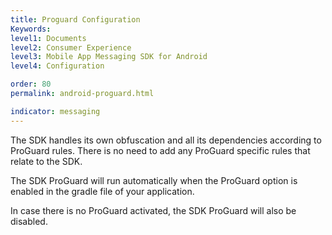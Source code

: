 ```yaml
---
title: Proguard Configuration
Keywords:
level1: Documents
level2: Consumer Experience
level3: Mobile App Messaging SDK for Android
level4: Configuration

order: 80
permalink: android-proguard.html

indicator: messaging
---
```


The SDK handles its own obfuscation and all its dependencies according to ProGuard rules. There is no need to add any ProGuard specific rules that relate to the SDK.

The SDK ProGuard will run automatically when the ProGuard option is enabled in the gradle file of your application.

In case there is no ProGuard activated, the SDK ProGuard will also be disabled.

